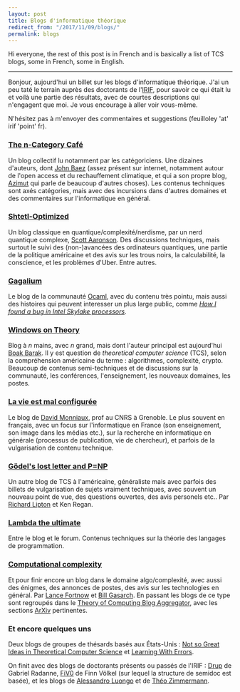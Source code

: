 ```yaml
---
layout: post
title: Blogs d'informatique théorique 
redirect_from: "/2017/11/09/blogs/"
permalink: blogs
---
```


Hi everyone, the rest of this post is in French and is basically a list of TCS 
blogs, some in French, some in English.

---

Bonjour, aujourd'hui un billet sur les blogs d'informatique théorique.  J'ai un 
peu taté le terrain auprès des doctorants de l'[IRIF](https://www.irif.fr/index),
pour savoir ce qui était lu et voilà une partie des résultats, avec de courtes 
descriptions qui n'engagent que moi. Je vous encourage à aller voir vous-même.

N'hésitez pas à m'envoyer des commentaires et suggestions 
(feuilloley 'at' irif 'point' fr). 

### [The n-Category Café](https://golem.ph.utexas.edu/category/)
Un blog collectif lu notamment par les catégoriciens. Une dizaines d'auteurs, dont 
[John Baez](https://fr.wikipedia.org/wiki/John_Baez) 
(assez présent sur internet, notamment autour de l'open access et du rechauffement 
climatique, et qui a son propre blog, 
[Azimut](https://johncarlosbaez.wordpress.com/about/) qui parle de beaucoup 
d'autres choses). Les contenus techniques sont axés catégories, mais avec des 
incursions dans d'autres domaines et des commentaires sur l'informatique en général. 

### [Shtetl-Optimized](https://www.scottaaronson.com/blog/)
Un blog classique en quantique/complexité/nerdisme, par un nerd quantique 
complexe, [Scott Aaronson](https://fr.wikipedia.org/wiki/Scott_Aaronson). 
Des discussions techniques, mais 
surtout le suivi des (non-)avancées des ordinateurs quantiques, une partie de la 
politique américaine 
et des avis sur les trous noirs, la calculabilité, la conscience, et les problèmes d'Uber. 
Entre autres.

### [Gagalium](http://gallium.inria.fr/blog/) 
Le blog de la communauté [Ocaml](https://fr.wikipedia.org/wiki/OCaml), 
avec du contenu très pointu, mais aussi des 
histoires qui peuvent interesser un plus large public, comme 
*[How I found a bug in Intel Skylake processors](http://gallium.inria.fr/blog/intel-skylake-bug/)*.

### [Windows on Theory](https://windowsontheory.org/)
Blog à *n* mains, avec *n* grand, mais dont l'auteur principal est aujourd'hui 
[Boak Barak](http://www.boazbarak.org/). Il y est question de *theoretical 
computer science* (TCS), selon la compréhension américaine du terme : algorithmes, 
complexité, crypto. Beaucoup de contenus semi-techniques et de discussions sur la 
communauté, les conférences, l'enseignement, les nouveaux domaines, les postes.

### [La vie est mal configurée](http://david.monniaux.free.fr/dotclear/index.php/)
Le blog de [David Monniaux](http://www-verimag.imag.fr/~monniaux/), prof au CNRS 
à Grenoble. Le plus souvent en français, avec un focus sur l'informatique en 
France (son enseignement, son image dans les médias etc.), sur la recherche en 
informatique en générale (processus de publication, vie de chercheur), et 
parfois de la vulgarisation de contenu technique.
  
### [Gödel's lost letter and P=NP](https://rjlipton.wordpress.com/)
Un autre blog de TCS à l'américaine, généraliste mais avec parfois des billets 
de vulgarisation de sujets vraiment techniques, avec souvent un nouveau point de vue, 
des questions ouvertes, des avis personels etc.. Par 
[Richard Lipton](https://fr.wikipedia.org/wiki/Richard_J._Lipton) et Ken Regan.

### [Lambda the ultimate](http://lambda-the-ultimate.org/)
Entre le blog et le forum. Contenus techniques sur la théorie des langages de 
	programmation.

### [Computational complexity](http://blog.computationalcomplexity.org/)
Et pour finir encore un blog dans le domaine algo/complexité, avec aussi des 
énigmes, des annonces de postes, des avis sur les technologies en général. 
Par [Lance Fortnow](https://en.wikipedia.org/wiki/Lance_Fortnow) et 
[Bill Gasarch](https://en.wikipedia.org/wiki/William_Gasarch). En passant les blogs de ce type sont regroupés dans le 
[Theory of Computing Blog Aggregator](http://www.feedworld.net/toc/), avec les 
sections [ArXiv](https://fr.wikipedia.org/wiki/ArXiv) pertinentes.

### Et encore quelques uns
Deux blogs de groupes de thésards basés aux États-Unis : 
[Not so Great Ideas in Theoretical Computer Science](https://mittheory.wordpress.com/)
et [Learning With Errors](http://learningwitherrors.org/).

On finit avec des blogs de doctorants présents ou passés de l'IRIF :
[Drup](https://drup.github.io/) 
de Gabriel Radanne, [FiV0](https://fiv0.github.io/) de Finn Völkel
(sur lequel la structure de semidoc est basée),
et les blogs de [Alessandro Luongo](https://luongo.pro/)
et de [Théo Zimmermann](https://www.theozimmermann.net/en/blog/).
